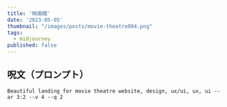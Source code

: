 ```yaml
---
title: '映画館'
date: '2023-05-05'
thumbnail: "/images/posts/movie-theatre004.png"
tags:
  - midjourney
published: false
---
```


## 呪文（プロンプト）
```
Beautiful landing for movie theatre website, design, ux/ui, ux, ui --ar 3:2 --v 4 --q 2
```